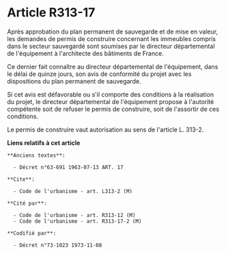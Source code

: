 # Article R313-17

Après approbation du plan permanent de sauvegarde et de mise en valeur, les demandes de permis de construire concernant les
immeubles compris dans le secteur sauvegardé sont soumises par le directeur départemental de l'équipement à l'architecte des
bâtiments de France.

Ce dernier fait connaître au directeur départemental de l'équipement, dans le délai de quinze jours, son avis de conformité
du projet avec les dispositions du plan permanent de sauvegarde.

Si cet avis est défavorable ou s'il comporte des conditions à la réalisation du projet, le directeur départemental de
l'équipement propose à l'autorité compétente soit de refuser le permis de construire, soit de l'assortir de ces conditions.

Le permis de construire vaut autorisation au sens de l'article L. 313-2.

**Liens relatifs à cet article**

	**Anciens textes**:

	  - Décret n°63-691 1963-07-13 ART. 17

	**Cite**:

	  - Code de l'urbanisme - art. L313-2 (M)

	**Cité par**:

	  - Code de l'urbanisme - art. R313-12 (M)
	  - Code de l'urbanisme - art. R313-17-2 (M)

	**Codifié par**:

	  - Décret n°73-1023 1973-11-08
